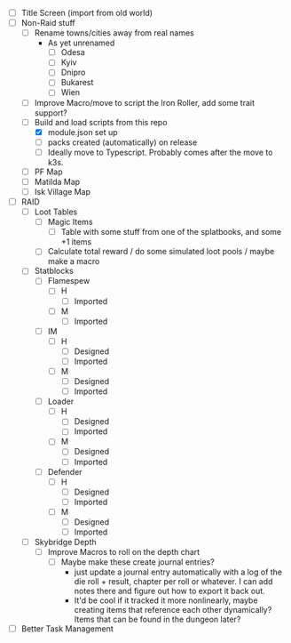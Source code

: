 - [ ] Title Screen (import from old world)
- [ ] Non-Raid stuff
	- [ ] Rename towns/cities away from real names
		- As yet unrenamed
			- [ ] Odesa
			- [ ] Kyiv
			- [ ] Dnipro
			- [ ] Bukarest
			- [ ] Wien
	- [ ] Improve Macro/move to script the Iron Roller, add some trait support?
	- [ ] Build and load scripts from this repo
		- [x] module.json set up
		- [ ] packs created (automatically) on release
		- [ ] Ideally move to Typescript. Probably comes after the move to k3s.
	- [ ] PF Map
	- [ ] Matilda Map
	- [ ] Isk Village Map
- [ ] RAID
	- [ ] Loot Tables
		- [ ] Magic Items
			- [ ] Table with some stuff from one of the splatbooks, and some +1 items
		- [ ] Calculate total reward / do some simulated loot pools / maybe make a macro
	- [ ] Statblocks
		- [ ] Flamespew
			- [ ] H
				- [ ] Imported
			- [ ] M
				- [ ] Imported
		- [ ] IM
			- [ ] H
				- [ ] Designed
				- [ ] Imported
			- [ ] M
				- [ ] Designed
				- [ ] Imported
		- [ ] Loader
			- [ ] H
				- [ ] Designed
				- [ ] Imported
			- [ ] M
				- [ ] Designed
				- [ ] Imported
		- [ ] Defender
			- [ ] H
				- [ ] Designed
				- [ ] Imported
			- [ ] M
				- [ ] Designed
				- [ ] Imported
	- [ ] Skybridge Depth
		- [ ] Improve Macros to roll on the depth chart
			- [ ] Maybe make these create journal entries?
				- just update a journal entry automatically with a log of the die roll + result, chapter per roll or whatever. I can add notes there and figure out how to export it back out.
				- It'd be cool if it tracked it more nonlinearly, maybe creating items that reference each other dynamically? Items that can be found in the dungeon later?
- [ ] Better Task Management